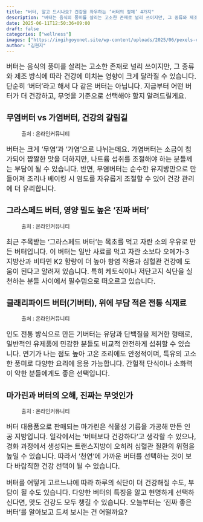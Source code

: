 ```yaml
---
title: "버터, 알고 드시나요? 건강을 좌우하는 ‘버터의 정체’ 4가지"
description: "버터는 음식의 풍미를 살리는 고소한 존재로 널리 쓰이지만, 그 종류와 제조 방식에 따라 건강에 미치는 영향이 크게 달라질 수 있습니다. 단순히 ‘버터’라고 해서 다 같은 버터는 아닙니다. 지금부터 어떤 버터가 더 건강하고, 무엇을 기준으로 선택해야 할지 알려드릴게요."
date: 2025-06-11T12:50:36+09:00
draft: false
categories: ["wellness"]
images: ["https://ingihgoyonet.site/wp-content/uploads/2025/06/pexels-elletakesphotos-1963288-1024x549.jpg", "https://ingihgoyonet.site/wp-content/uploads/2025/06/pexels-monserratsoldu-3821252-1024x683.jpg", "https://ingihgoyonet.site/wp-content/uploads/2025/06/pexels-felicity-tai-7965898-683x1024.jpg", "https://ingihgoyonet.site/wp-content/uploads/2025/06/pexels-monserratsoldu-3821250-683x1024.jpg"]
author: "김현지"
---
```


<p style="font-size:18px">버터는 음식의 풍미를 살리는 고소한 존재로 널리 쓰이지만, 그 종류와 제조 방식에 따라 건강에 미치는 영향이 크게 달라질 수 있습니다. 단순히 ‘버터’라고 해서 다 같은 버터는 아닙니다. 지금부터 어떤 버터가 더 건강하고, 무엇을 기준으로 선택해야 할지 알려드릴게요.</p> <h2 >무염버터 vs 가염버터, 건강의 갈림길</h2> <figure ><img src="https://ingihgoyonet.site/wp-content/uploads/2025/06/pexels-elletakesphotos-1963288-1024x549.jpg" alt="" style="aspect-ratio:16/9;object-fit:cover"/><figcaption >출처 : 온라인커뮤니티</figcaption></figure> <p style="font-size:18px">버터는 크게 ‘무염’과 ‘가염’으로 나뉘는데요. 가염버터는 소금이 첨가되어 짭짤한 맛을 더하지만, 나트륨 섭취를 조절해야 하는 분들께는 부담이 될 수 있습니다. 반면, 무염버터는 순수한 유지방만으로 만들어져 조리나 베이킹 시 염도를 자유롭게 조절할 수 있어 건강 관리에 더 유리합니다.</p> <h2 >그라스페드 버터, 영양 밀도 높은 ‘진짜 버터’</h2> <figure ><img src="https://ingihgoyonet.site/wp-content/uploads/2025/06/pexels-monserratsoldu-3821252-1024x683.jpg" alt="" style="aspect-ratio:16/9;object-fit:cover"/><figcaption >출처 : 온라인커뮤니티</figcaption></figure> <p style="font-size:18px">최근 주목받는 ‘그라스페드 버터’는 목초를 먹고 자란 소의 우유로 만든 버터입니다. 이 버터는 일반 사료를 먹고 자란 소보다 오메가-3 지방산과 비타민 K2 함량이 더 높아 항염 작용과 심혈관 건강에 도움이 된다고 알려져 있습니다. 특히 케토식이나 저탄고지 식단을 실천하는 분들 사이에서 필수템으로 떠오르고 있습니다.</p> <h2 >클래리파이드 버터(기버터), 위에 부담 적은 전통 식재료</h2> <figure ><img src="https://ingihgoyonet.site/wp-content/uploads/2025/06/pexels-felicity-tai-7965898-683x1024.jpg" alt="" style="aspect-ratio:16/9;object-fit:cover"/><figcaption >출처 : 온라인커뮤니티</figcaption></figure> <p style="font-size:18px">인도 전통 방식으로 만든 기버터는 유당과 단백질을 제거한 형태로, 일반적인 유제품에 민감한 분들도 비교적 안전하게 섭취할 수 있습니다. 연기가 나는 점도 높아 고온 조리에도 안정적이며, 특유의 고소한 풍미로 다양한 요리에 응용 가능합니다. 간헐적 단식이나 소화력이 약한 분들에게도 좋은 선택입니다.</p> <h2 >마가린과 버터의 오해, 진짜는 무엇인가</h2> <figure ><img src="https://ingihgoyonet.site/wp-content/uploads/2025/06/pexels-monserratsoldu-3821250-683x1024.jpg" alt="" style="aspect-ratio:16/9;object-fit:cover"/><figcaption >출처 : 온라인커뮤니티</figcaption></figure> <p style="font-size:18px">버터 대용품으로 판매되는 마가린은 식물성 기름을 가공해 만든 인공 지방입니다. 일각에서는 ‘버터보다 건강하다’고 생각할 수 있으나, 경화 과정에서 생성되는 트랜스지방이 오히려 심혈관 질환의 위험을 높일 수 있습니다. 따라서 ‘천연’에 가까운 버터를 선택하는 것이 보다 바람직한 건강 선택이 될 수 있습니다.</p> <p style="font-size:18px">버터를 어떻게 고르느냐에 따라 하루의 식단이 더 건강해질 수도, 부담이 될 수도 있습니다. 다양한 버터의 특징을 알고 현명하게 선택하신다면, 맛도 건강도 모두 챙길 수 있습니다. 오늘부터는 ‘진짜 좋은 버터’를 알아보고 드셔 보시는 건 어떨까요?</p>